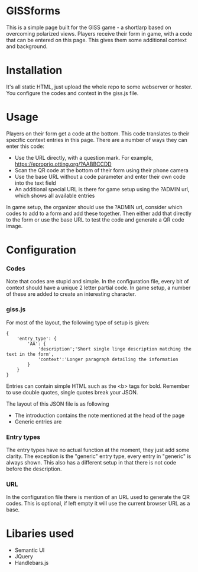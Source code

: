 # GISSforms
This is a simple page built for the GISS game - a shortlarp based on overcoming polarized views. Players receive their form in game, with a code that can be entered on this page. This gives them some additional context and background. 

# Installation
It's all static HTML, just upload the whole repo to some webserver or hoster. You configure the codes and context in the giss.js file.

# Usage
Players on their form get a code at the bottom. This code translates to their specific context entries in this page. There are a number of ways they can enter this code:
- Use the URL directly, with a question mark. For example, https://eproprio.otting.org/?AABBCCDD
- Scan the QR code at the bottom of their form using their phone camera
- Use the base URL without a code parameter and enter their own code into the text field
- An additional special URL is there for game setup using the ?ADMIN url, which shows all available entries

In game setup, the organizer should use the ?ADMIN url, consider which codes to add to a form and add these together. Then either add that directly to the form or use the base URL to test the code and generate a QR code image.  
   
# Configuration
### Codes
Note that codes are stupid and simple. In the configuration file, every bit of context should have a unique 2 letter partial code. In game setup, a number of these are added to create an interesting character. 

### giss.js
For most of the layout, the following type of setup is given:
```
{ 
    'entry_type': {
        'AA': {
            'description';'Short single linge description matching the text in the form',
            'context':'Longer paragraph detailing the information  
        }
    } 
} 
```
 
Entries can contain simple HTML such as the \<b\> tags for bold. Remember to use double quotes, single quotes break your JSON. 

The layout of this JSON file is as following
- The introduction contains the note mentioned at the head of the page
- Generic entries are 

### Entry types
The entry types have no actual function at the moment, they just add some clarity. The exception is the "generic" entry type, every entry in "generic" is always shown. This also has a different setup in that there is not code before the description.  

### URL
In the configuration file there is mention of an URL used to generate the QR codes. This is optional, if left empty it will use the current browser URL as a base.
   

# Libaries used
- Semantic UI
- JQuery
- Handlebars.js
 




